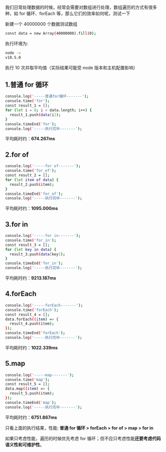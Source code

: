 我们日常处理数据的时候，经常会需要对数组进行处理，数组遍历的方式有很多种，如 for 循环、forEach 等，那么它们的效率如何呢，测试一下

新建一个 40000000 个数据测试数组

```bash
const data = new Array(40000000).fill(0);
```

执行环境为:

```bash
node -v
v10.5.0
```

执行 10 次并取平均值（实际结果可能受 node 版本和主机配置影响）

## 1.普通 for 循环

```bash
console.log('-----普通for循环-------');
console.time('for');
const result_1 = [];
for (let i = 0; i < data.length; i++) {
  result_1.push(data[i]);
}
console.timeEnd('for');
console.log('-----执行完毕-------');
```

平均耗时约：**674.267ms**

## 2.for of

```bash
console.log('-----for of-------');
console.time('for_of');
const result_2 = [];
for (let item of data) {
  result_2.push(item);
}
console.timeEnd('for_of');
console.log('-----执行完毕-------');
```

平均耗时约：**1095.000ms**

## 3.for in

```bash
console.log('-----for in-------');
console.time('for_in');
const result_3 = [];
for (let key in data) {
  result_3.push(data[key]);
}
console.timeEnd('for_in');
console.log('-----执行完毕-------');
```

平均耗时约：**9213.187ms**

## 4.forEach

```bash
console.log('-----forEach-------');
console.time('forEach');
const result_4 = [];
data.forEach((item) => {
  result_4.push(item);
});
console.timeEnd('forEach');
console.log('-----执行完毕-------');
```

平均耗时约：**1022.339ms**

## 5.map

```bash
console.log('-----map-------');
console.time('map');
const result_5 = [];
data.map((item) => {
  result_5.push(item);
});
console.timeEnd('map');
console.log('-----执行完毕-------');
```

平均耗时约：**6751.867ms**

只看上面的执行结果，性能:
**普通 for 循环 > forEach > for of > map > for in**

如果只考虑性能，遍历的时候优先考虑 for 循环；但不应只考虑性能**还要考虑代码语义性和可维护性**。
